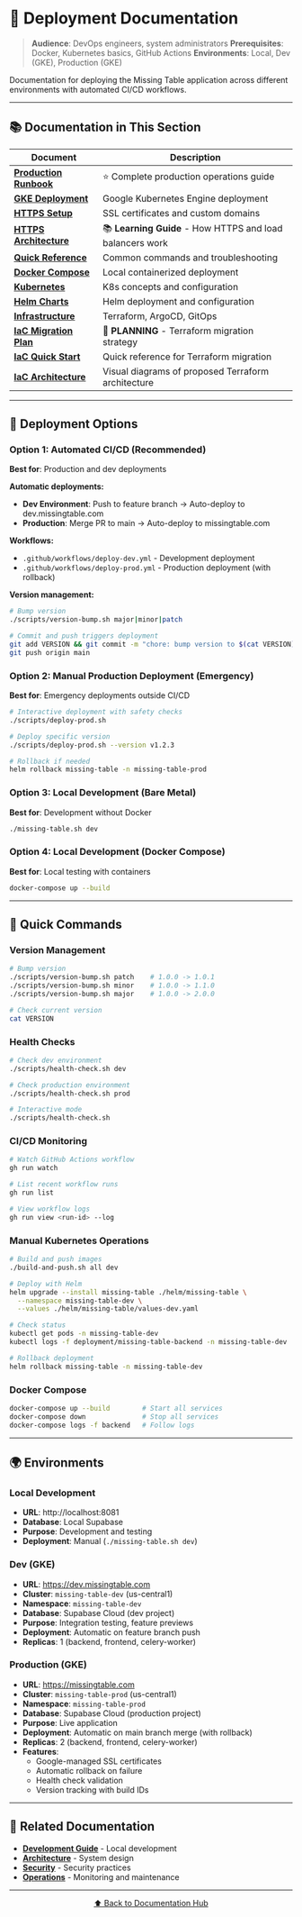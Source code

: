 # 🚀 Deployment Documentation

> **Audience**: DevOps engineers, system administrators
> **Prerequisites**: Docker, Kubernetes basics, GitHub Actions
> **Environments**: Local, Dev (GKE), Production (GKE)

Documentation for deploying the Missing Table application across different environments with automated CI/CD workflows.

---

## 📚 Documentation in This Section

| Document | Description |
|----------|-------------|
| **[Production Runbook](production-runbook.md)** | ⭐ Complete production operations guide |
| **[GKE Deployment](gke-deployment.md)** | Google Kubernetes Engine deployment |
| **[HTTPS Setup](https-setup.md)** | SSL certificates and custom domains |
| **[HTTPS Architecture](https-architecture.md)** | 📚 **Learning Guide** - How HTTPS and load balancers work |
| **[Quick Reference](https-quick-reference.md)** | Common commands and troubleshooting |
| **[Docker Compose](docker-compose.md)** | Local containerized deployment |
| **[Kubernetes](kubernetes.md)** | K8s concepts and configuration |
| **[Helm Charts](helm-charts.md)** | Helm deployment and configuration |
| **[Infrastructure](infrastructure/)** | Terraform, ArgoCD, GitOps |
| **[IaC Migration Plan](IAC_MIGRATION_PLAN.md)** | 🚧 **PLANNING** - Terraform migration strategy |
| **[IaC Quick Start](IAC_QUICK_START.md)** | Quick reference for Terraform migration |
| **[IaC Architecture](IAC_ARCHITECTURE.md)** | Visual diagrams of proposed Terraform architecture |

---

## 🎯 Deployment Options

### Option 1: Automated CI/CD (Recommended)
**Best for**: Production and dev deployments

**Automatic deployments:**
- **Dev Environment**: Push to feature branch → Auto-deploy to dev.missingtable.com
- **Production**: Merge PR to main → Auto-deploy to missingtable.com

**Workflows:**
- `.github/workflows/deploy-dev.yml` - Development deployment
- `.github/workflows/deploy-prod.yml` - Production deployment (with rollback)

**Version management:**
```bash
# Bump version
./scripts/version-bump.sh major|minor|patch

# Commit and push triggers deployment
git add VERSION && git commit -m "chore: bump version to $(cat VERSION)"
git push origin main
```

### Option 2: Manual Production Deployment (Emergency)
**Best for**: Emergency deployments outside CI/CD
```bash
# Interactive deployment with safety checks
./scripts/deploy-prod.sh

# Deploy specific version
./scripts/deploy-prod.sh --version v1.2.3

# Rollback if needed
helm rollback missing-table -n missing-table-prod
```

### Option 3: Local Development (Bare Metal)
**Best for**: Development without Docker
```bash
./missing-table.sh dev
```

### Option 4: Local Development (Docker Compose)
**Best for**: Local testing with containers
```bash
docker-compose up --build
```

---

## 🔧 Quick Commands

### Version Management
```bash
# Bump version
./scripts/version-bump.sh patch    # 1.0.0 -> 1.0.1
./scripts/version-bump.sh minor    # 1.0.0 -> 1.1.0
./scripts/version-bump.sh major    # 1.0.0 -> 2.0.0

# Check current version
cat VERSION
```

### Health Checks
```bash
# Check dev environment
./scripts/health-check.sh dev

# Check production environment
./scripts/health-check.sh prod

# Interactive mode
./scripts/health-check.sh
```

### CI/CD Monitoring
```bash
# Watch GitHub Actions workflow
gh run watch

# List recent workflow runs
gh run list

# View workflow logs
gh run view <run-id> --log
```

### Manual Kubernetes Operations
```bash
# Build and push images
./build-and-push.sh all dev

# Deploy with Helm
helm upgrade --install missing-table ./helm/missing-table \
  --namespace missing-table-dev \
  --values ./helm/missing-table/values-dev.yaml

# Check status
kubectl get pods -n missing-table-dev
kubectl logs -f deployment/missing-table-backend -n missing-table-dev

# Rollback deployment
helm rollback missing-table -n missing-table-dev
```

### Docker Compose
```bash
docker-compose up --build        # Start all services
docker-compose down              # Stop all services
docker-compose logs -f backend   # Follow logs
```

---

## 🌍 Environments

### Local Development
- **URL**: http://localhost:8081
- **Database**: Local Supabase
- **Purpose**: Development and testing
- **Deployment**: Manual (`./missing-table.sh dev`)

### Dev (GKE)
- **URL**: https://dev.missingtable.com
- **Cluster**: `missing-table-dev` (us-central1)
- **Namespace**: `missing-table-dev`
- **Database**: Supabase Cloud (dev project)
- **Purpose**: Integration testing, feature previews
- **Deployment**: Automatic on feature branch push
- **Replicas**: 1 (backend, frontend, celery-worker)

### Production (GKE)
- **URL**: https://missingtable.com
- **Cluster**: `missing-table-prod` (us-central1)
- **Namespace**: `missing-table-prod`
- **Database**: Supabase Cloud (production project)
- **Purpose**: Live application
- **Deployment**: Automatic on main branch merge (with rollback)
- **Replicas**: 2 (backend, frontend, celery-worker)
- **Features**:
  - Google-managed SSL certificates
  - Automatic rollback on failure
  - Health check validation
  - Version tracking with build IDs

---

## 📖 Related Documentation

- **[Development Guide](../02-development/)** - Local development
- **[Architecture](../03-architecture/)** - System design
- **[Security](../06-security/)** - Security practices
- **[Operations](../07-operations/)** - Monitoring and maintenance

---

<div align="center">

[⬆ Back to Documentation Hub](../README.md)

</div>

